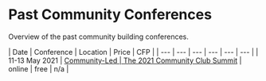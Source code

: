 # Past Community Conferences

Overview of the past community building conferences.

| Date | Conference | Location | Price | CFP |
| --- | --- | --- | --- | --- | --- |
| 11-13 May 2021 | [Community-Led | The 2021 Community Club Summit](https://hopin.com/events/community-led-the-2021-community-club-summit) | online | free | n/a |
